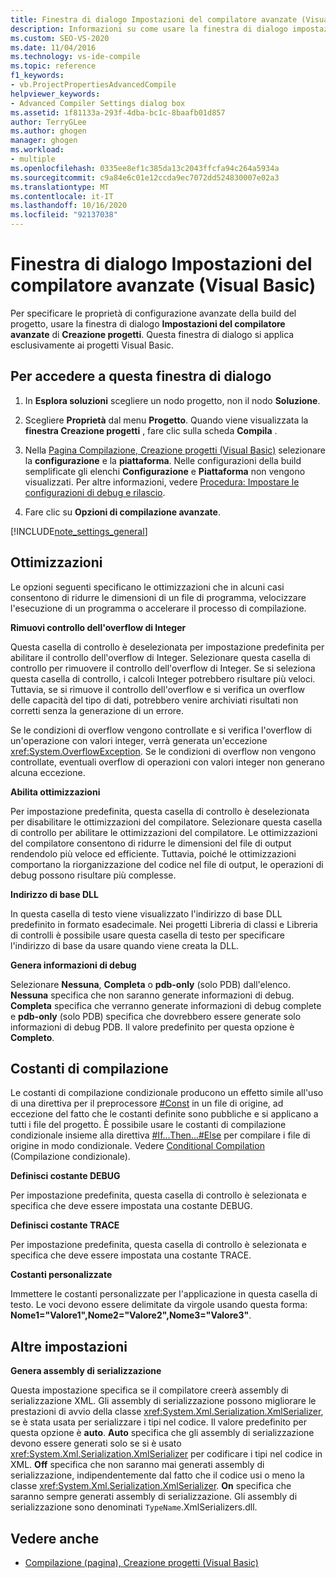 ```yaml
---
title: Finestra di dialogo Impostazioni del compilatore avanzate (Visual Basic)
description: Informazioni su come usare la finestra di dialogo impostazioni del compilatore avanzate per specificare le proprietà di configurazione avanzate della compilazione del progetto.
ms.custom: SEO-VS-2020
ms.date: 11/04/2016
ms.technology: vs-ide-compile
ms.topic: reference
f1_keywords:
- vb.ProjectPropertiesAdvancedCompile
helpviewer_keywords:
- Advanced Compiler Settings dialog box
ms.assetid: 1f81133a-293f-4dba-bc1c-8baafb01d857
author: TerryGLee
ms.author: ghogen
manager: ghogen
ms.workload:
- multiple
ms.openlocfilehash: 0335ee8ef1c385da13c2043ffcfa94c264a5934a
ms.sourcegitcommit: c9a84e6c01e12ccda9ec7072dd524830007e02a3
ms.translationtype: MT
ms.contentlocale: it-IT
ms.lasthandoff: 10/16/2020
ms.locfileid: "92137038"
---
```

# <a name="advanced-compiler-settings-dialog-box-visual-basic"></a>Finestra di dialogo Impostazioni del compilatore avanzate (Visual Basic)

Per specificare le proprietà di configurazione avanzate della build del progetto, usare la finestra di dialogo **Impostazioni del compilatore avanzate** di **Creazione progetti**. Questa finestra di dialogo si applica esclusivamente ai progetti Visual Basic.

## <a name="to-access-this-dialog-box"></a>Per accedere a questa finestra di dialogo

1. In **Esplora soluzioni** scegliere un nodo progetto, non il nodo **Soluzione**.

2. Scegliere **Proprietà** dal menu **Progetto**. Quando viene visualizzata la **finestra Creazione progetti** , fare clic sulla scheda **Compila** .

3. Nella [Pagina Compilazione, Creazione progetti (Visual Basic)](../../ide/reference/compile-page-project-designer-visual-basic.md) selezionare la **configurazione** e la **piattaforma**. Nelle configurazioni della build semplificate gli elenchi **Configurazione** e **Piattaforma** non vengono visualizzati. Per altre informazioni, vedere [Procedura: Impostare le configurazioni di debug e rilascio](../../debugger/how-to-set-debug-and-release-configurations.md).

4. Fare clic su **Opzioni di compilazione avanzate**.

[!INCLUDE[note_settings_general](../../data-tools/includes/note_settings_general_md.md)]

## <a name="optimizations"></a>Ottimizzazioni

Le opzioni seguenti specificano le ottimizzazioni che in alcuni casi consentono di ridurre le dimensioni di un file di programma, velocizzare l'esecuzione di un programma o accelerare il processo di compilazione.

**Rimuovi controllo dell'overflow di Integer**

Questa casella di controllo è deselezionata per impostazione predefinita per abilitare il controllo dell'overflow di Integer. Selezionare questa casella di controllo per rimuovere il controllo dell'overflow di Integer. Se si seleziona questa casella di controllo, i calcoli Integer potrebbero risultare più veloci. Tuttavia, se si rimuove il controllo dell'overflow e si verifica un overflow delle capacità del tipo di dati, potrebbero venire archiviati risultati non corretti senza la generazione di un errore.

Se le condizioni di overflow vengono controllate e si verifica l'overflow di un'operazione con valori integer, verrà generata un'eccezione <xref:System.OverflowException>. Se le condizioni di overflow non vengono controllate, eventuali overflow di operazioni con valori integer non generano alcuna eccezione.

**Abilita ottimizzazioni**

Per impostazione predefinita, questa casella di controllo è deselezionata per disabilitare le ottimizzazioni del compilatore. Selezionare questa casella di controllo per abilitare le ottimizzazioni del compilatore. Le ottimizzazioni del compilatore consentono di ridurre le dimensioni del file di output rendendolo più veloce ed efficiente. Tuttavia, poiché le ottimizzazioni comportano la riorganizzazione del codice nel file di output, le operazioni di debug possono risultare più complesse.

 **Indirizzo di base DLL**

In questa casella di testo viene visualizzato l'indirizzo di base DLL predefinito in formato esadecimale. Nei progetti Libreria di classi e Libreria di controlli è possibile usare questa casella di testo per specificare l'indirizzo di base da usare quando viene creata la DLL.

 **Genera informazioni di debug**

Selezionare **Nessuna**, **Completa** o **pdb-only** (solo PDB) dall'elenco. **Nessuna** specifica che non saranno generate informazioni di debug. **Completa** specifica che verranno generate informazioni di debug complete e **pdb-only** (solo PDB) specifica che dovrebbero essere generate solo informazioni di debug PDB. Il valore predefinito per questa opzione è **Completo**.

## <a name="compilation-constants"></a>Costanti di compilazione

Le costanti di compilazione condizionale producono un effetto simile all'uso di una direttiva per il preprocessore [#Const](/dotnet/visual-basic/language-reference/directives/const-directive) in un file di origine, ad eccezione del fatto che le costanti definite sono pubbliche e si applicano a tutti i file del progetto. È possibile usare le costanti di compilazione condizionale insieme alla direttiva [#If...Then...#Else](/dotnet/visual-basic/language-reference/directives/if-then-else-directives) per compilare i file di origine in modo condizionale. Vedere [Conditional Compilation](/dotnet/visual-basic/programming-guide/program-structure/conditional-compilation) (Compilazione condizionale).

 **Definisci costante DEBUG**

Per impostazione predefinita, questa casella di controllo è selezionata e specifica che deve essere impostata una costante DEBUG.

 **Definisci costante TRACE**

Per impostazione predefinita, questa casella di controllo è selezionata e specifica che deve essere impostata una costante TRACE.

 **Costanti personalizzate**

Immettere le costanti personalizzate per l'applicazione in questa casella di testo. Le voci devono essere delimitate da virgole usando questa forma: **Nome1="Valore1",Nome2="Valore2",Nome3="Valore3"**.

## <a name="other-settings"></a>Altre impostazioni

**Genera assembly di serializzazione**

Questa impostazione specifica se il compilatore creerà assembly di serializzazione XML. Gli assembly di serializzazione possono migliorare le prestazioni di avvio della classe <xref:System.Xml.Serialization.XmlSerializer>, se è stata usata per serializzare i tipi nel codice. Il valore predefinito per questa opzione è **auto**. **Auto** specifica che gli assembly di serializzazione devono essere generati solo se si è usato <xref:System.Xml.Serialization.XmlSerializer> per codificare i tipi nel codice in XML. **Off** specifica che non saranno mai generati assembly di serializzazione, indipendentemente dal fatto che il codice usi o meno la classe <xref:System.Xml.Serialization.XmlSerializer>. **On** specifica che saranno sempre generati assembly di serializzazione. Gli assembly di serializzazione sono denominati `TypeName`.XmlSerializers.dll.

## <a name="see-also"></a>Vedere anche

- [Compilazione (pagina), Creazione progetti (Visual Basic)](../../ide/reference/compile-page-project-designer-visual-basic.md)
